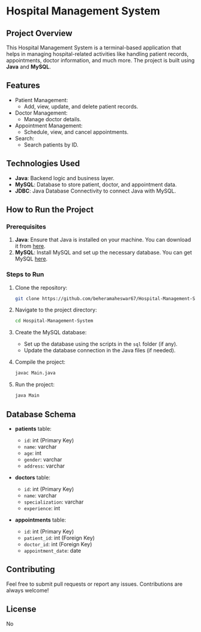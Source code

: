 # Hospital Management System

## Project Overview

This Hospital Management System is a terminal-based application that helps in managing hospital-related activities like handling patient records, appointments, doctor information, and much more. The project is built using **Java** and **MySQL**.

## Features

- Patient Management:
  - Add, view, update, and delete patient records.
- Doctor Management:
  - Manage doctor details.
- Appointment Management:
  - Schedule, view, and cancel appointments.
- Search:
  - Search patients by ID.
  
## Technologies Used

- **Java**: Backend logic and business layer.
- **MySQL**: Database to store patient, doctor, and appointment data.
- **JDBC**: Java Database Connectivity to connect Java with MySQL.

## How to Run the Project

### Prerequisites

1. **Java**: Ensure that Java is installed on your machine. You can download it from [here](https://www.oracle.com/java/technologies/javase-downloads.html).
2. **MySQL**: Install MySQL and set up the necessary database. You can get MySQL [here](https://dev.mysql.com/downloads/).

### Steps to Run

1. Clone the repository:
    ```bash
    git clone https://github.com/beheramaheswar67/Hospital-Management-System.git
    ```

2. Navigate to the project directory:
    ```bash
    cd Hospital-Management-System
    ```

3. Create the MySQL database:
    - Set up the database using the scripts in the `sql` folder (if any).
    - Update the database connection in the Java files (if needed).

4. Compile the project:
    ```bash
    javac Main.java
    ```

5. Run the project:
    ```bash
    java Main
    ```

## Database Schema

- **patients** table:
  - `id`: int (Primary Key)
  - `name`: varchar
  - `age`: int
  - `gender`: varchar
  - `address`: varchar

- **doctors** table:
  - `id`: int (Primary Key)
  - `name`: varchar
  - `specialization`: varchar
  - `experience`: int

- **appointments** table:
  - `id`: int (Primary Key)
  - `patient_id`: int (Foreign Key)
  - `doctor_id`: int (Foreign Key)
  - `appointment_date`: date

## Contributing

Feel free to submit pull requests or report any issues. Contributions are always welcome!

## License

No
